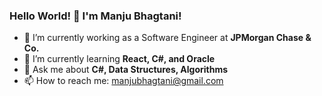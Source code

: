 ### Hello World! 👋 I'm Manju Bhagtani! 

<!--
**ManjuBhagtani/ManjuBhagtani** is a ✨ _special_ ✨ repository because its `README.md` (this file) appears on your GitHub profile.

Here are some ideas to get you started:
-->
- 🔭 I’m currently working as a Software Engineer at **JPMorgan Chase & Co.**
- 🌱 I’m currently learning **React, C#, and Oracle**
- 💬 Ask me about **C#, Data Structures, Algorithms**
- 📫 How to reach me: [manjubhagtani@gmail.com](mailto:manjubhagtani@gmail.com)
<!-- 
- 😄 Pronouns: ...
- ⚡ Fun fact: ...
-->
